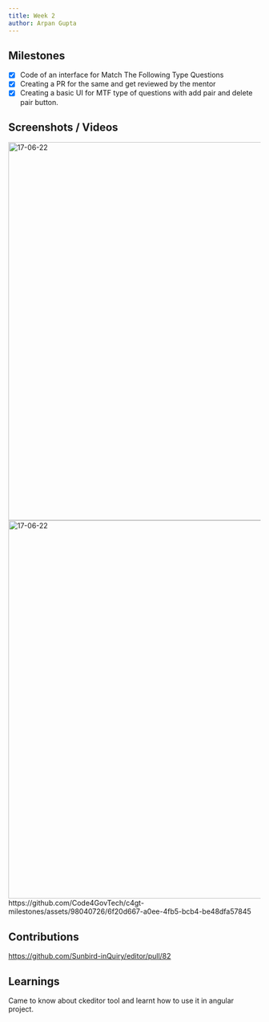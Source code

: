 ```yaml
---
title: Week 2
author: Arpan Gupta
---
```


## Milestones
- [x] Code of an interface for Match The Following Type Questions
- [x] Creating a PR for the same and get reviewed by the mentor
- [x] Creating a basic UI for MTF type of questions with add pair and delete pair button.

## Screenshots / Videos
<img width="755" alt="17-06-22" src="https://github.com/Code4GovTech/c4gt-milestones/assets/98040726/486aa0eb-7c20-4fe4-b4e3-c7d87c63c6ce"/>
<img width="755" alt="17-06-22" src="https://github.com/Code4GovTech/c4gt-milestones/assets/98040726/dc940ab4-ebc5-4b37-9849-434c20196f02"/>
https://github.com/Code4GovTech/c4gt-milestones/assets/98040726/6f20d667-a0ee-4fb5-bcb4-be48dfa57845


## Contributions
https://github.com/Sunbird-inQuiry/editor/pull/82

## Learnings
Came to know about ckeditor tool and learnt how to use it in angular project.
